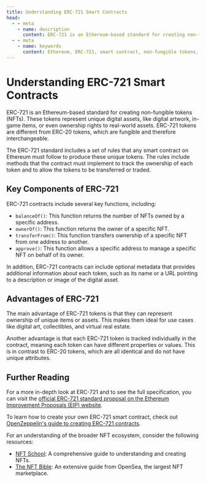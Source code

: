 ```yaml
---
title: Understanding ERC-721 Smart Contracts
head:
  - - meta
    - name: description
      content: ERC-721 is an Ethereum-based standard for creating non-fungible tokens (NFTs). Learn about its key components, advantages, and how to create your own ERC-721 smart contract.
  - - meta
    - name: keywords
      content: Ethereum, ERC-721, smart contract, non-fungible tokens, NFT, digital assets, ownership, collectibles, virtual real estate
---
```


# Understanding ERC-721 Smart Contracts

ERC-721 is an Ethereum-based standard for creating non-fungible tokens (NFTs). These tokens represent unique digital assets, like digital artwork, in-game items, or even ownership rights to real-world assets. ERC-721 tokens are different from ERC-20 tokens, which are fungible and therefore interchangeable.

The ERC-721 standard includes a set of rules that any smart contract on Ethereum must follow to produce these unique tokens. The rules include methods that the contract must implement to track the ownership of each token and to allow the tokens to be transferred or traded.

## Key Components of ERC-721

ERC-721 contracts include several key functions, including:

- `balanceOf()`: This function returns the number of NFTs owned by a specific address.
- `ownerOf()`: This function returns the owner of a specific NFT.
- `transferFrom()`: This function transfers ownership of a specific NFT from one address to another.
- `approve()`: This function allows a specific address to manage a specific NFT on behalf of its owner.

In addition, ERC-721 contracts can include optional metadata that provides additional information about each token, such as its name or a URL pointing to a description or image of the digital asset.

## Advantages of ERC-721

The main advantage of ERC-721 tokens is that they can represent ownership of unique items or assets. This makes them ideal for use cases like digital art, collectibles, and virtual real estate.

Another advantage is that each ERC-721 token is tracked individually in the contract, meaning each token can have different properties or values. This is in contrast to ERC-20 tokens, which are all identical and do not have unique attributes.

## Further Reading

For a more in-depth look at ERC-721 and to see the full specification, you can visit the [official ERC-721 standard proposal on the Ethereum Improvement Proposals (EIP) website](https://eips.ethereum.org/EIPS/eip-721).

To learn how to create your own ERC-721 smart contract, check out [OpenZeppelin's guide to creating ERC-721 contracts](https://docs.openzeppelin.com/contracts/4.x/erc721).

For an understanding of the broader NFT ecosystem, consider the following resources:

- [NFT School](https://nftschool.dev/): A comprehensive guide to understanding and creating NFTs.
- [The NFT Bible](https://opensea.io/blog/guides/non-fungible-tokens/): An extensive guide from OpenSea, the largest NFT marketplace.
